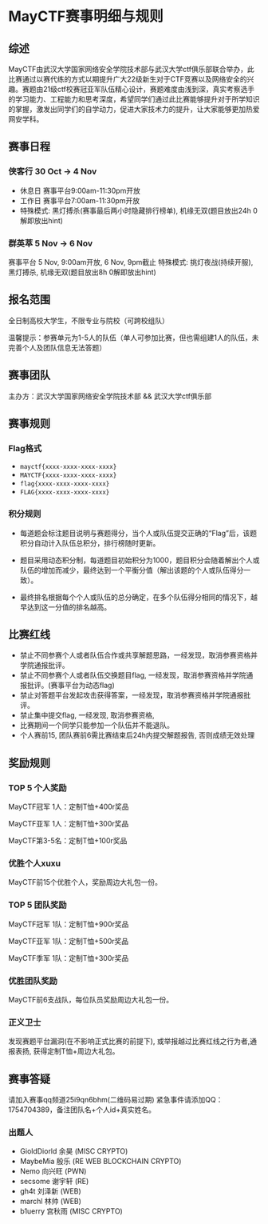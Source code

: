 # MayCTF赛事明细与规则
## 综述
MayCTF由武汉大学国家网络安全学院技术部与武汉大学ctf俱乐部联合举办，此比赛通过以赛代练的方式以期提升广大22级新生对于CTF竞赛以及网络安全的兴趣。赛题由21级ctf校赛冠亚军队伍精心设计，赛题难度由浅到深，真实考察选手的学习能力、工程能力和思考深度，希望同学们通过此比赛能够提升对于所学知识的掌握，激发出同学们的自学动力，促进大家技术力的提升，让大家能够更加热爱网安学科。

## 赛事日程
### 侠客行 30 Oct -> 4 Nov 
- 休息日 赛事平台9:00am-11:30pm开放
- 工作日 赛事平台7:00am-11:30pm开放
- 特殊模式: 黑灯搏杀(赛事最后两小时隐藏排行榜单), 机缘无双(题目放出24h 0解即放出hint)

### 群英萃 5 Nov -> 6 Nov 
赛事平台 5 Nov, 9:00am开放, 6 Nov, 9pm截止
特殊模式: 挑灯夜战(持续开服), 黑灯搏杀, 机缘无双(题目放出8h 0解即放出hint)

## 报名范围
全日制高校大学生，不限专业与院校（可跨校组队）

温馨提示：参赛单元为1-5人的队伍（单人可参加比赛，但也需组建1人的队伍，未完善个人及团队信息无法答题）
## 赛事团队
主办方：武汉大学国家网络安全学院技术部 && 武汉大学ctf俱乐部

## 赛事规则

### Flag格式
- `mayctf{xxxx-xxxx-xxxx-xxxx}`
- `MAYCTF{xxxx-xxxx-xxxx-xxxx}`
- `flag{xxxx-xxxx-xxxx-xxxx}`
- `FLAG{xxxx-xxxx-xxxx-xxxx}`

### 积分规则

- 每道题会标注题目说明与赛题得分，当个人或队伍提交正确的“Flag”后，该题积分自动计入队伍总积分，排行榜随时更新。

- 题目采用动态积分制，每道题目初始积分为1000，题目积分会随着解出个人或队伍的增加而减少，最终达到一个平衡分值（解出该题的个人或队伍得分一致）。

- 最终排名根据每个个人或队伍的总分确定，在多个队伍得分相同的情况下，越早达到这一分值的排名越高。

## 比赛红线
- 禁止不同参赛个人或者队伍合作或共享解题思路，一经发现，取消参赛资格并学院通报批评。
- 禁止不同参赛个人或者队伍交换题目flag, 一经发现，取消参赛资格并学院通报批评。(赛事平台为动态flag)
- 禁止对答题平台发起攻击获得答案，一经发现，取消参赛资格并学院通报批评。
- 禁止集中提交flag, 一经发现, 取消参赛资格,
- 比赛期间一个同学只能参加一个队伍并不能退队。
- 个人赛前15, 团队赛前6需比赛结束后24h内提交解题报告, 否则成绩无效处理

## 奖励规则
### TOP 5 个人奖励
MayCTF冠军 1人：定制T恤+400r奖品

MayCTF亚军 1人：定制T恤+300r奖品

MayCTF第3-5名：定制T恤+100r奖品

### 优胜个人xuxu
MayCTF前15个优胜个人，奖励周边大礼包一份。


### TOP 5 团队奖励
MayCTF冠军 1队：定制T恤+900r奖品

MayCTF亚军 1队：定制T恤+500r奖品

MayCTF季军 1队：定制T恤+300r奖品

### 优胜团队奖励
MayCTF前6支战队，每位队员奖励周边大礼包一份。

### 正义卫士
发现赛题平台漏洞(在不影响正式比赛的前提下), 或举报越过比赛红线之行为者,通报表扬, 获得定制T恤+周边大礼包。

## 赛事答疑
请加入赛事qq频道25i9qn6bhm(二维码易过期)
紧急事件请添加QQ：1754704389，备注团队名+个人id+真实姓名。

### 出题人
- GioldDiorld 余昊 (MISC CRYPTO) 
- MaybeMia 殷乐 (RE WEB BLOCKCHAIN CRYPTO)
- Nemo 向兴旺 (PWN)
- secsome 谢宇轩 (RE)
- gh4t 刘泽新 (WEB)
- marchl 林帅 (WEB)
- b1uerry 宫秋雨 (MISC CRYPTO)

